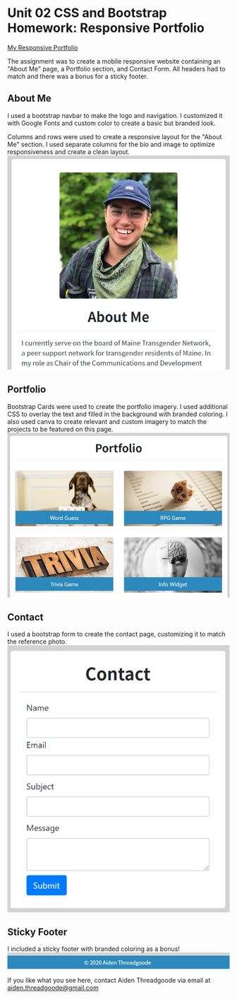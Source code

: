 # Unit 02 CSS and Bootstrap Homework: Responsive Portfolio

[My Responsive Portfolio](https://a-thread.github.io/Aiden-Threadgoode-Portfolio/)

The assignment was to create a mobile responsive website containing an "About Me" page, a Portfolio section, and Contact Form. All headers had to match and there was a bonus for a sticky footer. 

## About Me

I used a bootstrap navbar to make the logo and navigation. I customized it with Google Fonts and custom color to create a basic but branded look.

Columns and rows were used to create a responsive layout for the "About Me" section. I used separate columns for the bio and image to optimize responsiveness and create a clean layout.
![About Me](/screenshots/AboutMe.png)

## Portfolio

Bootstrap Cards were used to create the portfolio imagery. I used additional CSS to overlay the text and filled in the background with branded coloring. I also used canva to create relevant and custom imagery to match the projects to be featured on this page.
![Portfolio](/screenshots/Portfolio.png)

## Contact
I used a bootstrap form to create the contact page, customizing it to match the reference photo.
![ContactForm](/screenshots/contact-form.png)

## Sticky Footer
I included a sticky footer with branded coloring as a bonus!
![StickyFooter](/screenshots/stickyfooter.png)

If you like what you see here, contact Aiden Threadgoode via email at aiden.threadgoode@gmail.com